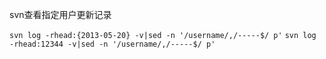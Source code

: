 svn查看指定用户更新记录 

`svn log -rhead:{2013-05-20} -v|sed -n '/username/,/-----$/ p'`
`svn log -rhead:12344 -v|sed -n '/username/,/-----$/ p'`
